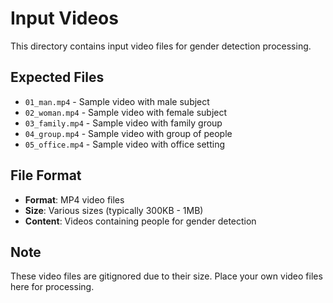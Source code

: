 # Input Videos

This directory contains input video files for gender detection processing.

## Expected Files

- `01_man.mp4` - Sample video with male subject
- `02_woman.mp4` - Sample video with female subject  
- `03_family.mp4` - Sample video with family group
- `04_group.mp4` - Sample video with group of people
- `05_office.mp4` - Sample video with office setting

## File Format

- **Format**: MP4 video files
- **Size**: Various sizes (typically 300KB - 1MB)
- **Content**: Videos containing people for gender detection

## Note

These video files are gitignored due to their size. Place your own video files here for processing.
